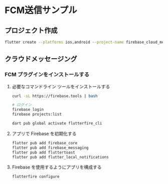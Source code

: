 # FCM送信サンプル

## プロジェクト作成

```bash
flutter create --platforms ios,android --project-name firebase_cloud_messaging .
```

## クラウドメッセージング

### FCM プラグインをインストールする

1. 必要なコマンドライン ツールをインストールする

    ```bash
    curl -sL https://firebase.tools | bash
    
    # ログイン
    firebase login
    firebase projects:list
    
    dart pub global activate flutterfire_cli
    ```

3. アプリで Firebase を初期化する

    ```bash
    flutter pub add firebase_core
    flutter pub add firebase_messaging
    flutter pub add fluttertoast
    flutter pub add flutter_local_notifications
    ```

4. Firebase を使用するようにアプリを構成する

    ```bash
    flutterfire configure
    ```
